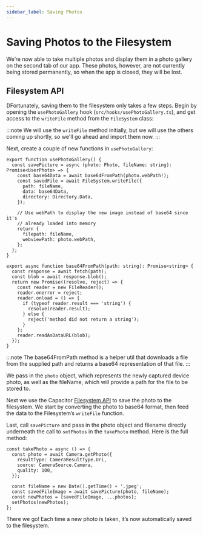 ```yaml
---
sidebar_label: Saving Photos
---
```


# Saving Photos to the Filesystem

We’re now able to take multiple photos and display them in a photo gallery on the second tab of our app. These photos, however, are not currently being stored permanently, so when the app is closed, they will be lost.

## Filesystem API

()Fortunately, saving them to the filesystem only takes a few steps. Begin by opening the `usePhotoGallery` hook (`src/hooks/usePhotoGallery.ts`), and get access to the `writeFile` method from the `FileSystem` class:

:::note
We will use the `writeFile` method initially, but we will use the others coming up shortly, so we'll go ahead and import them now.
:::

Next, create a couple of new functions in `usePhotoGallery`:

```tsx
export function usePhotoGallery() {
  const savePicture = async (photo: Photo, fileName: string): Promise<UserPhoto> => {
    const base64Data = await base64FromPath(photo.webPath!);
    const savedFile = await FileSystem.writeFile({
      path: fileName,
      data: base64Data,
      directory: Directory.Data,
    });

    // Use webPath to display the new image instead of base64 since it's
    // already loaded into memory
    return {
      filepath: fileName,
      webviewPath: photo.webPath,
    };
  };
}

export async function base64FromPath(path: string): Promise<string> {
  const response = await fetch(path);
  const blob = await response.blob();
  return new Promise((resolve, reject) => {
    const reader = new FileReader();
    reader.onerror = reject;
    reader.onload = () => {
      if (typeof reader.result === 'string') {
        resolve(reader.result);
      } else {
        reject('method did not return a string');
      }
    };
    reader.readAsDataURL(blob);
  });
}
```

:::note
The base64FromPath method is a helper util that downloads a file from the supplied path and returns a base64 representation of that file.
:::

We pass in the `photo` object, which represents the newly captured device photo, as well as the fileName, which will provide a path for the file to be stored to.

Next we use the Capacitor [Filesystem API](https://capacitor.ionicframework.com/docs/apis/filesystem) to save the photo to the filesystem. We start by converting the photo to base64 format, then feed the data to the Filesystem’s `writeFile` function.

Last, call `savePicture` and pass in the photo object and filename directly underneath the call to `setPhotos` in the `takePhoto` method. Here is the full method:

```tsx
const takePhoto = async () => {
  const photo = await Camera.getPhoto({
    resultType: CameraResultType.Uri,
    source: CameraSource.Camera,
    quality: 100,
  });

  const fileName = new Date().getTime() + '.jpeg';
  const savedFileImage = await savePicture(photo, fileName);
  const newPhotos = [savedFileImage, ...photos];
  setPhotos(newPhotos);
};
```

There we go! Each time a new photo is taken, it’s now automatically saved to the filesystem.
